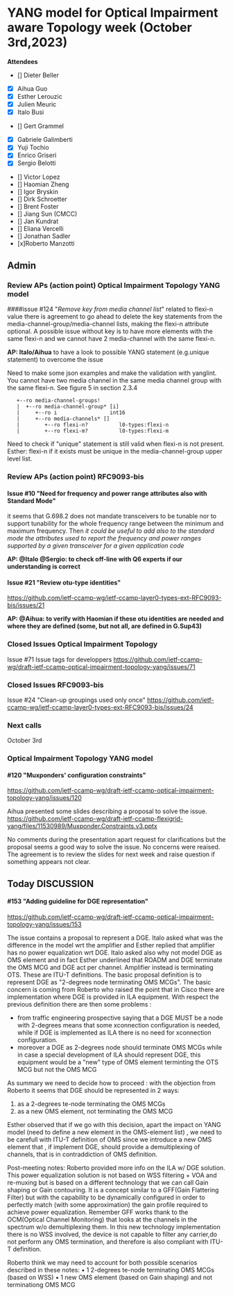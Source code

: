 # YANG model for Optical Impairment aware Topology week (October 3rd,2023)


****Attendees****
- [] Dieter Beller
- [x] Aihua Guo
- [x] Esther Lerouzic
- [x] Julien Meuric
- [x] Italo Busi
- [] Gert Grammel
- [x] Gabriele Galimberti 
- [x] Yuji Tochio
- [x] Enrico Griseri
- [x] Sergio Belotti
- [] Victor Lopez
- [] Haomian Zheng
- [] Igor Bryskin
- [] Dirk Schroetter
- [] Brent Foster
- [] Jiang Sun (CMCC)
- [] Jan Kundrat
- [] Eliana Vercelli
- [] Jonathan Sadler
- [x]Roberto Manzotti

## Admin

### Review APs (action point) Optical Impairment Topology YANG model

####issue #124 "*Remove key from media channel list*"
related to flexi-n value there is agreement to go ahead to delete the key statements from the media-channel-group/media-channel lists, making the flexi-n attribute optional.
A possible issue without key is to have more elements with the same flexi-n and we cannot have 2 media-channel with the same flexi-n.

**AP: Italo/Aihua** to have a look to possible YANG statement (e.g.unique statement) to overcome the issue

Need to make some json examples and make the validation with yanglint.
You cannot have two media channel in the same media channel group with the same flexi-n. See figure 5 in section 2.3.4

       +--ro media-channel-groups!
       |  +--ro media-channel-group* [i]
       |     +--ro i                 int16
       |     +--ro media-channels* []
       |        +--ro flexi-n?          l0-types:flexi-n
       |        +--ro flexi-m?          l0-types:flexi-m

Need to check if "unique" statement is still valid when flexi-n is not present.
Esther: flexi-n if it exists must be unique in the media-channel-group upper level list.


### Review APs (action point) RFC9093-bis

#### Issue #10 "Need for frequency and power range attributes also with Standard Mode"

it seems that G.698.2 does not mandate transceivers to be tunable nor to support tunability for the whole frequency range between the minimum and maximum frequency.
Then *it could be useful to add also to the standard mode the attributes used to report the frequency and power ranges supported by a given transceiver for a given application code*

**AP: @Italo @Sergio: to check off-line with Q6 experts if our understanding is correct**

#### Issue #21 "Review otu-type identities"  
https://github.com/ietf-ccamp-wg/ietf-ccamp-layer0-types-ext-RFC9093-bis/issues/21

**AP: @Aihua: to verify with Haomian if these otu identities are needed and where they are defined (some, but not all, are defined in G.Sup43)**

### Closed Issues Optical Impairment Topology

Issue #71 Issue tags for developpers 
https://github.com/ietf-ccamp-wg/draft-ietf-ccamp-optical-impairment-topology-yang/issues/71

### Closed Issues RFC9093-bis

Issue #24 "Clean-up groupings used only once"
https://github.com/ietf-ccamp-wg/ietf-ccamp-layer0-types-ext-RFC9093-bis/issues/24


### Next calls

October 3rd 

 
### Optical Impairment Topology YANG model

#### #120  "Muxponders' configuration constraints"  
https://github.com/ietf-ccamp-wg/draft-ietf-ccamp-optical-impairment-topology-yang/issues/120

Aihua presented some slides describing a proposal to solve the issue. https://github.com/ietf-ccamp-wg/draft-ietf-ccamp-flexigrid-yang/files/11530989/Muxponder.Constraints.v3.pptx

No comments during the presentation apart request for clarifications but the proposal seems a good way to solve the issue. No concerns were reaised.
The agreement is to review the slides for next week and raise question if something appears not clear.

## Today DISCUSSION

#### #153  "Adding guideline for DGE representation"  
https://github.com/ietf-ccamp-wg/draft-ietf-ccamp-optical-impairment-topology-yang/issues/153

The issue contains a proposal to represent a DGE.
Italo asked what was the difference in the model wrt the amplifier and Esther replied 
that amplifier has no power equalization wrt DGE.
Italo asked also why not model DGE as OMS element and in fact Esther underlined 
that ROADM and DGE terminate the OMS MCG and DGE act per channel. Amplifier instead is terminating OTS. These are ITU-T definitions.
The basic proposal definition is to represent DGE as "2-degrees node terminating OMS MCGs".
The basic concern is coming from Roberto who raised the point that in Cisco there are implementation where DGE is provided in ILA equipment.
With respect the previous definition there are then some problems :
* from traffic engineering prospective saying that a DGE MUST be a node with 2-degrees means that some xconnection configuration is needed, while if DGE is implemented as ILA there is no need
for xconnection configuration. 
* moreover a DGE as 2-degrees node should terminate OMS MCGs while in case a special development of ILA should represent DGE, this equipment would be a "new" type of OMS element terminting
the OTS MCG but not the OMS MCG

As summary we need to decide how to proceed : with the objection from Roberto it seems that DGE should be represented in 2 ways:
1. as a 2-degrees te-node terminating the OMS MCGs
2. as a new OMS element, not terminating the OMS MCG

Esther observed that if we go with this decision, apart the impact on YANG model (need to define a new element in the OMS-element list) , 
we need to be carefull with ITU-T definition of OMS since we introduce a new OMS element that , if implement DGE, should provide a demultiplexing of channels,
that is in contraddiction of OMS definition.

Post-meeting notes:
Roberto provided more info on the ILA w/ DGE solution.
This power equalization solution is not based on WSS filtering + VOA and re-muxing but is based on a different technology that we can call Gain shaping or Gain contouring.
It is a concept similar to a GFF(Gain Flattering Filter) but with the capability to be dynamically configured in order to perfectly match (with some approximation)
the gain profile required to achieve power equalization.
Remember GFF works thank to the OCM(Optical Channel Monitoring) that looks at the channels in the spectrum w/o demultiplexing them.
In this new technology implementation there is no WSS involved, the device is not capable to filter any carrier,do not perform any OMS termination, and therefore is also compliant
with ITU-T definition.

Roberto think we may need to account for both possible scenarios described in these notes:
•	1 2-degrees te-node terminating OMS MCGs (based on WSS)
•	1 new OMS element (based on Gain shaping) and not terminationg OMS MCG







  
  


